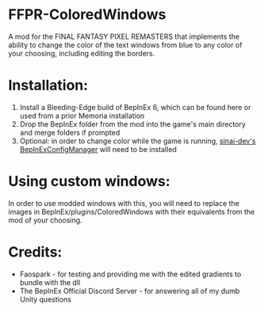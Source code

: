 # FFPR-ColoredWindows
A mod for the FINAL FANTASY PIXEL REMASTERS that implements the ability to change the color of the text windows from blue to any color of your choosing, including editing the borders.


# Installation:
1. Install a Bleeding-Edge build of BepInEx 6, which can be found here or used from a prior Memoria installation
2. Drop the BepInEx folder from the mod into the game's main directory and merge folders if prompted
3. Optional: in order to change color while the game is running, [sinai-dev's BepInExConfigManager](https://github.com/sinai-dev/BepInExConfigManager) will need to be installed


# Using custom windows:
In order to use modded windows with this, you will need to replace the images in BepInEx/plugins/ColoredWindows with their equivalents from the mod of your choosing.

# Credits:
* Faospark - for testing and providing me with the edited gradients to bundle with the dll
* The BepInEx Official Discord Server - for answering all of my dumb Unity questions

